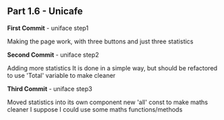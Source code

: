 ## Part 1.6 - Unicafe

**First Commit** - uniface step1

Making the page work, with three buttons and just three statistics


**Second Commit** - uniface step2

Adding more statistics
It is done in a simple way, but should be refactored to use 'Total' variable to make cleaner


**Third Commit** - uniface step3

Moved statistics into its own component
new 'all' const to make maths cleaner
I suppose I could use some maths functions/methods



